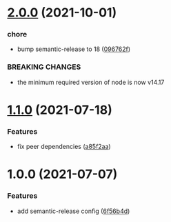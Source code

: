 # [2.0.0](https://github.com/dryauk/semantic-release-config/compare/v1.1.0...v2.0.0) (2021-10-01)


### chore

* bump semantic-release to 18 ([096762f](https://github.com/dryauk/semantic-release-config/commit/096762f05f9e48ccb0616a84c0874bdf3869ac72))


### BREAKING CHANGES

* the minimum required version of node is now v14.17

# [1.1.0](https://github.com/dryauk/semantic-release-config/compare/v1.0.0...v1.1.0) (2021-07-18)


### Features

* fix peer dependencies ([a85f2aa](https://github.com/dryauk/semantic-release-config/commit/a85f2aabe010aa87b061f27c5b4f62ffaf31bdeb))

# 1.0.0 (2021-07-07)


### Features

* add semantic-release config ([6f56b4d](https://github.com/dryauk/semantic-release-config/commit/6f56b4d0d4c5b30fb24d174087577f3091b89cf2))
